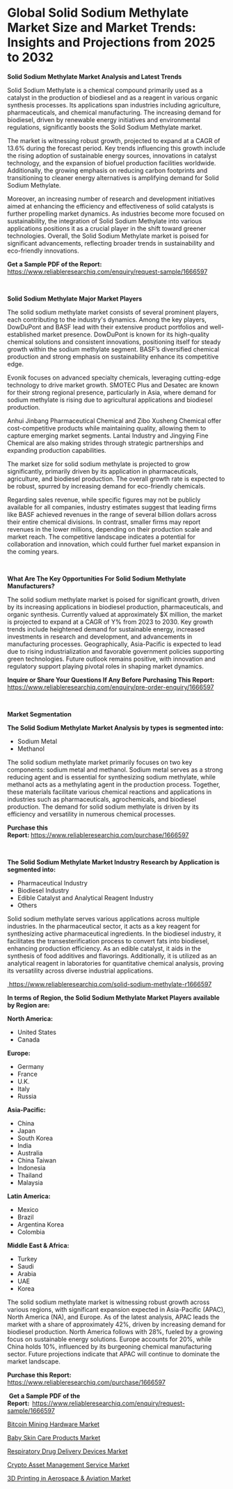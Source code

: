 <p><h1>Global Solid Sodium Methylate Market Size and Market Trends: Insights and Projections from 2025 to 2032</h1></p><p><strong>Solid Sodium Methylate Market Analysis and Latest Trends</strong></p>
<p><p>Solid Sodium Methylate is a chemical compound primarily used as a catalyst in the production of biodiesel and as a reagent in various organic synthesis processes. Its applications span industries including agriculture, pharmaceuticals, and chemical manufacturing. The increasing demand for biodiesel, driven by renewable energy initiatives and environmental regulations, significantly boosts the Solid Sodium Methylate market.</p><p>The market is witnessing robust growth, projected to expand at a CAGR of 13.6% during the forecast period. Key trends influencing this growth include the rising adoption of sustainable energy sources, innovations in catalyst technology, and the expansion of biofuel production facilities worldwide. Additionally, the growing emphasis on reducing carbon footprints and transitioning to cleaner energy alternatives is amplifying demand for Solid Sodium Methylate.</p><p>Moreover, an increasing number of research and development initiatives aimed at enhancing the efficiency and effectiveness of solid catalysts is further propelling market dynamics. As industries become more focused on sustainability, the integration of Solid Sodium Methylate into various applications positions it as a crucial player in the shift toward greener technologies. Overall, the Solid Sodium Methylate market is poised for significant advancements, reflecting broader trends in sustainability and eco-friendly innovations.</p></p>
<p><strong>Get a Sample PDF of the Report:&nbsp;</strong> <a href="https://www.reliableresearchiq.com/enquiry/request-sample/1666597?utm_campaign=1842&utm_medium=2&utm_source=Github&utm_content=ia&utm_term=08032025&utm_id=solid-sodium-methylate">https://www.reliableresearchiq.com/enquiry/request-sample/1666597</a></p>
<p>&nbsp;</p>
<p><strong>Solid Sodium Methylate Major Market Players</strong></p>
<p><p>The solid sodium methylate market consists of several prominent players, each contributing to the industry's dynamics. Among the key players, DowDuPont and BASF lead with their extensive product portfolios and well-established market presence. DowDuPont is known for its high-quality chemical solutions and consistent innovations, positioning itself for steady growth within the sodium methylate segment. BASF’s diversified chemical production and strong emphasis on sustainability enhance its competitive edge.</p><p>Evonik focuses on advanced specialty chemicals, leveraging cutting-edge technology to drive market growth. SMOTEC Plus and Desatec are known for their strong regional presence, particularly in Asia, where demand for sodium methylate is rising due to agricultural applications and biodiesel production.</p><p>Anhui Jinbang Pharmaceutical Chemical and Zibo Xusheng Chemical offer cost-competitive products while maintaining quality, allowing them to capture emerging market segments. Lantai Industry and Jingying Fine Chemical are also making strides through strategic partnerships and expanding production capabilities.</p><p>The market size for solid sodium methylate is projected to grow significantly, primarily driven by its application in pharmaceuticals, agriculture, and biodiesel production. The overall growth rate is expected to be robust, spurred by increasing demand for eco-friendly chemicals.</p><p>Regarding sales revenue, while specific figures may not be publicly available for all companies, industry estimates suggest that leading firms like BASF achieved revenues in the range of several billion dollars across their entire chemical divisions. In contrast, smaller firms may report revenues in the lower millions, depending on their production scale and market reach. The competitive landscape indicates a potential for collaboration and innovation, which could further fuel market expansion in the coming years.</p></p>
<p>&nbsp;</p>
<p><strong>What Are The Key Opportunities For Solid Sodium Methylate Manufacturers?</strong></p>
<p><p>The solid sodium methylate market is poised for significant growth, driven by its increasing applications in biodiesel production, pharmaceuticals, and organic synthesis. Currently valued at approximately $X million, the market is projected to expand at a CAGR of Y% from 2023 to 2030. Key growth trends include heightened demand for sustainable energy, increased investments in research and development, and advancements in manufacturing processes. Geographically, Asia-Pacific is expected to lead due to rising industrialization and favorable government policies supporting green technologies. Future outlook remains positive, with innovation and regulatory support playing pivotal roles in shaping market dynamics.</p></p>
<p><strong>Inquire or Share Your Questions If Any Before Purchasing This Report:</strong> <a href="https://www.reliableresearchiq.com/enquiry/pre-order-enquiry/1666597?utm_campaign=1842&utm_medium=2&utm_source=Github&utm_content=ia&utm_term=08032025&utm_id=solid-sodium-methylate">https://www.reliableresearchiq.com/enquiry/pre-order-enquiry/1666597</a></p>
<p>&nbsp;</p>
<p><strong>Market Segmentation</strong></p>
<p><strong>The Solid Sodium Methylate Market Analysis by types is segmented into:</strong></p>
<p><ul><li>Sodium Metal</li><li>Methanol</li></ul></p>
<p><p>The solid sodium methylate market primarily focuses on two key components: sodium metal and methanol. Sodium metal serves as a strong reducing agent and is essential for synthesizing sodium methylate, while methanol acts as a methylating agent in the production process. Together, these materials facilitate various chemical reactions and applications in industries such as pharmaceuticals, agrochemicals, and biodiesel production. The demand for solid sodium methylate is driven by its efficiency and versatility in numerous chemical processes.</p></p>
<p><strong>Purchase this Report:&nbsp;</strong><a href="https://www.reliableresearchiq.com/purchase/1666597?utm_campaign=1842&utm_medium=2&utm_source=Github&utm_content=ia&utm_term=08032025&utm_id=solid-sodium-methylate">https://www.reliableresearchiq.com/purchase/1666597</a></p>
<p>&nbsp;</p>
<p><strong>The Solid Sodium Methylate Market Industry Research by Application is segmented into:</strong></p>
<p><ul><li>Pharmaceutical Industry</li><li>Biodiesel Industry</li><li>Edible Catalyst and Analytical Reagent Industry</li><li>Others</li></ul></p>
<p><p>Solid sodium methylate serves various applications across multiple industries. In the pharmaceutical sector, it acts as a key reagent for synthesizing active pharmaceutical ingredients. In the biodiesel industry, it facilitates the transesterification process to convert fats into biodiesel, enhancing production efficiency. As an edible catalyst, it aids in the synthesis of food additives and flavorings. Additionally, it is utilized as an analytical reagent in laboratories for quantitative chemical analysis, proving its versatility across diverse industrial applications.</p></p>
<p><a href="https://www.reliableresearchiq.com/solid-sodium-methylate-r1666597?utm_campaign=1842&utm_medium=2&utm_source=Github&utm_content=ia&utm_term=08032025&utm_id=solid-sodium-methylate">&nbsp;https://www.reliableresearchiq.com/solid-sodium-methylate-r1666597</a></p>
<p><strong>In terms of Region, the Solid Sodium Methylate Market Players available by Region are:</strong></p>
<p>
    <p> <strong> North America: </strong>
        <ul>
            <li>United States</li>
            <li>Canada</li>
        </ul>
        </p> 
    <p> <strong> Europe: </strong>
        <ul>
            <li>Germany</li>
            <li>France</li>
            <li>U.K.</li>
            <li>Italy</li>
            <li>Russia</li>
        </ul>
        </p> 
    <p> <strong> Asia-Pacific: </strong>
        <ul>
            <li>China</li>
            <li>Japan</li>
            <li>South Korea</li>
            <li>India</li>
            <li>Australia</li>
            <li>China Taiwan</li>
            <li>Indonesia</li>
            <li>Thailand</li>
            <li>Malaysia</li>
        </ul>
        </p> 
    <p> <strong> Latin America: </strong>
        <ul>
            <li>Mexico</li>
            <li>Brazil</li>
            <li>Argentina Korea</li>
            <li>Colombia</li>
        </ul>
        </p> 
    <p> <strong> Middle East & Africa: </strong>
        <ul>
            <li>Turkey</li>
            <li>Saudi</li>
            <li>Arabia</li>
            <li>UAE</li>
            <li>Korea</li>
        </ul>
    </p>
    </p>
<p><p>The solid sodium methylate market is witnessing robust growth across various regions, with significant expansion expected in Asia-Pacific (APAC), North America (NA), and Europe. As of the latest analysis, APAC leads the market with a share of approximately 42%, driven by increasing demand for biodiesel production. North America follows with 28%, fueled by a growing focus on sustainable energy solutions. Europe accounts for 20%, while China holds 10%, influenced by its burgeoning chemical manufacturing sector. Future projections indicate that APAC will continue to dominate the market landscape.</p></p>
<p><strong>Purchase this Report: </strong><a href="https://www.reliableresearchiq.com/purchase/1666597?utm_campaign=1842&utm_medium=2&utm_source=Github&utm_content=ia&utm_term=08032025&utm_id=solid-sodium-methylate">https://www.reliableresearchiq.com/purchase/1666597</a></p>
<p>&nbsp;<strong>Get a Sample PDF of the Report:&nbsp;&nbsp;</strong><a href="https://www.reliableresearchiq.com/enquiry/request-sample/1666597?utm_campaign=1842&utm_medium=2&utm_source=Github&utm_content=ia&utm_term=08032025&utm_id=solid-sodium-methylate">https://www.reliableresearchiq.com/enquiry/request-sample/1666597</a></p>
<p><strong></strong></p>
<p><p><a href="https://github.com/gitfwelday/Market-Research-Report-List-1/blob/main/bitcoin-mining-hardware-market.md?utm_campaign=1842&utm_medium=2&utm_source=Github&utm_content=ia&utm_term=08032025&utm_id=solid-sodium-methylate">Bitcoin Mining Hardware Market</a></p><p><a href="https://github.com/buseknoden2b/Market-Research-Report-List-1/blob/main/baby-skin-care-products-market.md?utm_campaign=1842&utm_medium=2&utm_source=Github&utm_content=ia&utm_term=08032025&utm_id=solid-sodium-methylate">Baby Skin Care Products Market</a></p><p><a href="https://github.com/bauldlimle6h/Market-Research-Report-List-1/blob/main/respiratory-drug-delivery-devices-market.md?utm_campaign=1842&utm_medium=2&utm_source=Github&utm_content=ia&utm_term=08032025&utm_id=solid-sodium-methylate">Respiratory Drug Delivery Devices Market</a></p><p><a href="https://github.com/heinslakey2x/Market-Research-Report-List-1/blob/main/crypto-asset-management-service-market.md?utm_campaign=1842&utm_medium=2&utm_source=Github&utm_content=ia&utm_term=08032025&utm_id=solid-sodium-methylate">Crypto Asset Management Service Market</a></p><p><a href="https://github.com/makzzochil/Market-Research-Report-List-1/blob/main/3d-printing-in-aerospace-aviation-market.md?utm_campaign=1842&utm_medium=2&utm_source=Github&utm_content=ia&utm_term=08032025&utm_id=solid-sodium-methylate">3D Printing in Aerospace & Aviation Market</a></p></p>